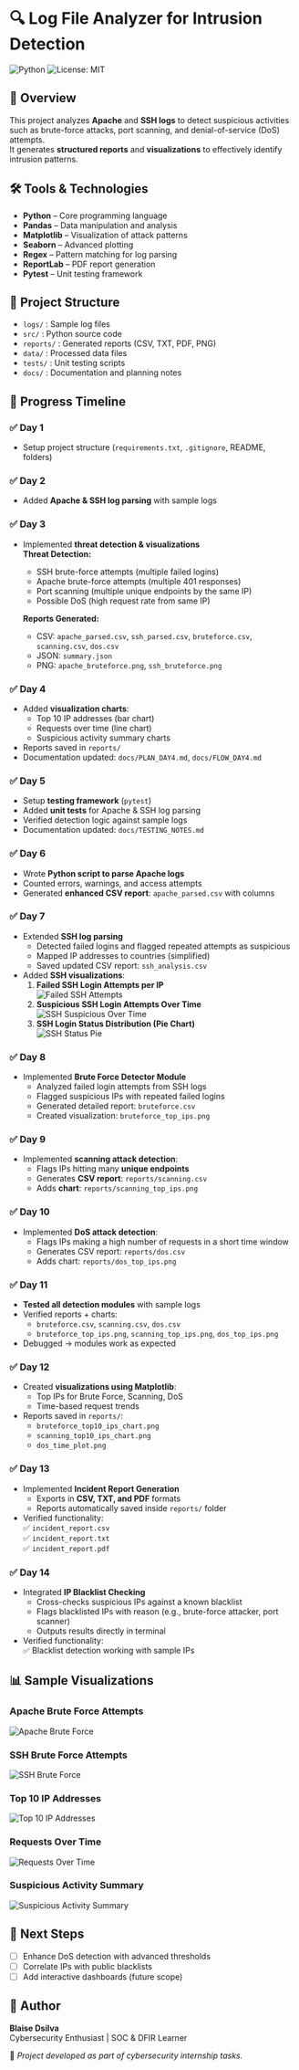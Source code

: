 # 🔍 Log File Analyzer for Intrusion Detection
![Python](https://img.shields.io/badge/Python-3.13-blue)
![License: MIT](https://img.shields.io/badge/License-MIT-yellow.svg)

## 📖 Overview
This project analyzes **Apache** and **SSH logs** to detect suspicious activities such as brute-force attacks, port scanning, and denial-of-service (DoS) attempts.  
It generates **structured reports** and **visualizations** to effectively identify intrusion patterns.

## 🛠 Tools & Technologies
- **Python** – Core programming language  
- **Pandas** – Data manipulation and analysis  
- **Matplotlib** – Visualization of attack patterns  
- **Seaborn** – Advanced plotting  
- **Regex** – Pattern matching for log parsing  
- **ReportLab** – PDF report generation  
- **Pytest** – Unit testing framework  

## 📂 Project Structure
- `logs/` : Sample log files  
- `src/` : Python source code  
- `reports/` : Generated reports (CSV, TXT, PDF, PNG)  
- `data/` : Processed data files  
- `tests/` : Unit testing scripts  
- `docs/` : Documentation and planning notes  

## 🚀 Progress Timeline

### ✅ Day 1
- Setup project structure (`requirements.txt`, `.gitignore`, README, folders)

### ✅ Day 2
- Added **Apache & SSH log parsing** with sample logs

### ✅ Day 3
- Implemented **threat detection & visualizations**  
  **Threat Detection:**  
  - SSH brute-force attempts (multiple failed logins)  
  - Apache brute-force attempts (multiple 401 responses)  
  - Port scanning (multiple unique endpoints by the same IP)  
  - Possible DoS (high request rate from same IP)  

  **Reports Generated:**  
  - CSV: `apache_parsed.csv`, `ssh_parsed.csv`, `bruteforce.csv`, `scanning.csv`, `dos.csv`  
  - JSON: `summary.json`  
  - PNG: `apache_bruteforce.png`, `ssh_bruteforce.png`  

### ✅ Day 4
- Added **visualization charts**:  
  - Top 10 IP addresses (bar chart)  
  - Requests over time (line chart)  
  - Suspicious activity summary charts  
- Reports saved in `reports/`  
- Documentation updated: `docs/PLAN_DAY4.md`, `docs/FLOW_DAY4.md`  

### ✅ Day 5
- Setup **testing framework** (`pytest`)  
- Added **unit tests** for Apache & SSH log parsing  
- Verified detection logic against sample logs  
- Documentation updated: `docs/TESTING_NOTES.md`

### ✅ Day 6 
- Wrote **Python script to parse Apache logs**  
- Counted errors, warnings, and access attempts  
- Generated **enhanced CSV report**: `apache_parsed.csv` with columns  

### ✅ Day 7 
- Extended **SSH log parsing**  
  - Detected failed logins and flagged repeated attempts as suspicious  
  - Mapped IP addresses to countries (simplified)  
  - Saved updated CSV report: `ssh_analysis.csv`  
- Added **SSH visualizations**:
  1. **Failed SSH Login Attempts per IP**  
     ![Failed SSH Attempts](reports/ssh_failed_attempts_highlighted.png)
  2. **Suspicious SSH Login Attempts Over Time**  
     ![SSH Suspicious Over Time](reports/ssh_suspicious_over_time.png)
  3. **SSH Login Status Distribution (Pie Chart)**  
     ![SSH Status Pie](reports/ssh_status_pie.png)

### ✅ Day 8 
- Implemented **Brute Force Detector Module**
  - Analyzed failed login attempts from SSH logs
  - Flagged suspicious IPs with repeated failed logins
  - Generated detailed report: `bruteforce.csv`
  - Created visualization: `bruteforce_top_ips.png`

### ✅ Day 9
- Implemented **scanning attack detection**:
  - Flags IPs hitting many **unique endpoints**
  - Generates **CSV report**: `reports/scanning.csv`
  - Adds **chart**: `reports/scanning_top_ips.png`

### ✅ Day 10
- Implemented **DoS attack detection**:
  - Flags IPs making a high number of requests in a short time window
  - Generates CSV report: `reports/dos.csv`
  - Adds chart: `reports/dos_top_ips.png`

### ✅ Day 11
- **Tested all detection modules** with sample logs
- Verified reports + charts:
  - `bruteforce.csv`, `scanning.csv`, `dos.csv`
  - `bruteforce_top_ips.png`, `scanning_top_ips.png`, `dos_top_ips.png`
- Debugged → modules work as expected

### ✅ Day 12
- Created **visualizations using Matplotlib**:
  - Top IPs for Brute Force, Scanning, DoS
  - Time-based request trends
- Reports saved in `reports/`:
  - `bruteforce_top10_ips_chart.png`
  - `scanning_top10_ips_chart.png`
  - `dos_time_plot.png`

### ✅ Day 13
- Implemented **Incident Report Generation**
  - Exports in **CSV, TXT, and PDF** formats
  - Reports automatically saved inside `reports/` folder
- Verified functionality:  
  ✅ `incident_report.csv`  
  ✅ `incident_report.txt`  
  ✅ `incident_report.pdf`

### ✅ Day 14
- Integrated **IP Blacklist Checking**  
  - Cross-checks suspicious IPs against a known blacklist  
  - Flags blacklisted IPs with reason (e.g., brute-force attacker, port scanner)  
  - Outputs results directly in terminal  
- Verified functionality:  
  ✅ Blacklist detection working with sample IPs  


## 📊 Sample Visualizations  

### Apache Brute Force Attempts
![Apache Brute Force](reports/apache_bruteforce.png)  

### SSH Brute Force Attempts
![SSH Brute Force](reports/ssh_bruteforce.png)  

### Top 10 IP Addresses
![Top 10 IP Addresses](reports/top10_ips.png)  

### Requests Over Time
![Requests Over Time](reports/requests_over_time.png)  

### Suspicious Activity Summary
![Suspicious Activity Summary](reports/suspicious_summary.png)  

## 📌 Next Steps
- [ ] Enhance DoS detection with advanced thresholds  
- [ ] Correlate IPs with public blacklists  
- [ ] Add interactive dashboards (future scope)  

## 👤 Author
**Blaise Dsilva**  
Cybersecurity Enthusiast | SOC & DFIR Learner  

📌 *Project developed as part of cybersecurity internship tasks.*
